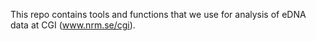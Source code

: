 This repo contains tools and functions that we use for analysis of eDNA data at CGI (www.nrm.se/cgi). 
